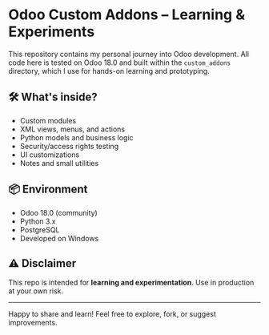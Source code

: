# Odoo Custom Addons – Learning & Experiments

This repository contains my personal journey into Odoo development. All code here is tested on Odoo 18.0 and built within the `custom_addons` directory, which I use for hands-on learning and prototyping.

## 🛠️ What's inside?

- Custom modules
- XML views, menus, and actions
- Python models and business logic
- Security/access rights testing
- UI customizations
- Notes and small utilities

## 📦 Environment
- Odoo 18.0 (community)
- Python 3.x
- PostgreSQL
- Developed on Windows

## ⚠️ Disclaimer
This repo is intended for **learning and experimentation**. Use in production at your own risk.

---

Happy to share and learn! Feel free to explore, fork, or suggest improvements.
